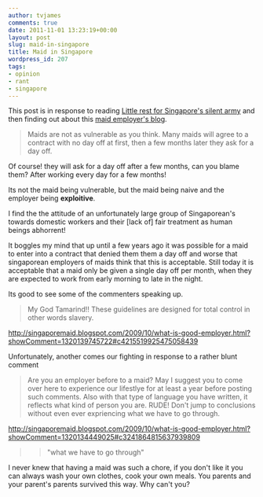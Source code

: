 ```yaml
---
author: tvjames
comments: true
date: 2011-11-01 13:23:19+00:00
layout: post
slug: maid-in-singapore
title: Maid in Singapore
wordpress_id: 207
tags:
- opinion
- rant
- singapore
---
```


This post is in response to reading [Little rest for Singapore's silent army](http://edition.cnn.com/2011/10/30/world/asia/little-rest-for-singapores-silent-army/index.html?&hpt=hp_c2&t=1320033726) and then finding out about this [maid employer's blog](http://singaporemaid.blogspot.com/2010/05/misconceptions-about-maids.html?t=1320033876).

> Maids are not as vulnerable as you think. Many maids will agree to a contract with no day off at first, then a few months later they ask for a day off.

Of course! they will ask for a day off after a few months, can you blame them? After working every day for a few months!

Its not the maid being vulnerable, but the maid being naive and the employer being **exploitive**.

I find the the attitude of an unfortunately large group of Singaporean's towards domestic workers and their [lack of] fair treatment as human beings abhorrent!

It boggles my mind that up until a few years ago it was possible for a maid to enter into a contract that denied them them a day off and worse that singaporean employers of maids think that this is acceptable. Still today it is acceptable that a maid only be given a single day off per month, when they are expected to work from early morning to late in the night.

Its good to see some of the commenters speaking up.

> My God Tamarind!! These guidelines are designed for total control in other words slavery.

http://singaporemaid.blogspot.com/2009/10/what-is-good-employer.html?showComment=1320139745722#c4215519925475058439

Unfortunately, another comes our fighting in response to a rather blunt comment

> Are you an employer before to a maid? May I suggest you to come over here to experience our lifestlye for at least a year before posting such comments. Also with that type of language you have written, it reflects what kind of person you are. RUDE! Don't jump to conclusions without even ever expriencing what we have to go through.

http://singaporemaid.blogspot.com/2009/10/what-is-good-employer.html?showComment=1320134449025#c3241864815637939809

>> "what we have to go through"

I never knew that having a maid was such a chore, if you don't like it you can always wash your own clothes, cook your own meals. You parents and your parent's parents survived this way. Why can't you?

